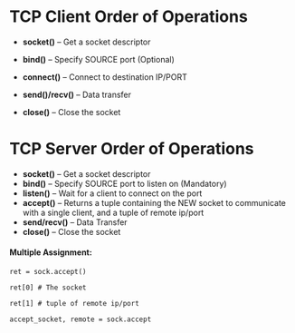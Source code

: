 # TCP Client Order of Operations

* **socket\(\)** – Get a socket descriptor

* **bind\(\)** – Specify SOURCE port \(Optional\)

* **connect\(\)** – Connect to destination IP/PORT

* **send\(\)/recv\(\)** – Data transfer

* **close\(\)** – Close the socket

# TCP Server Order of Operations

* **socket\(\)** – Get a socket descriptor
* **bind\(\)** – Specify SOURCE port to listen on \(Mandatory\)
* **listen\(\)** – Wait for a client to connect on the port
* **accept\(\)** – Returns a tuple containing the NEW socket to communicate with a single client, and a tuple of remote ip/port 
* **send/recv\(\)** – Data Transfer
* **close\(\)** – Close the socket

#### Multiple Assignment:

`ret = sock.accept()`

`ret[0] # The socket`

`ret[1] # tuple of remote ip/port`

`accept_socket, remote = sock.accept`



